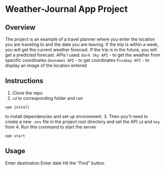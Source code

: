 # Weather-Journal App Project

## Overview
The project is an example of a travel planner where you enter the location you are traveling to and the date you are leaving. If the trip is within a week, you will get the current weather forecast. If the trip is in the future, you will get a predicted forecast. 
APIs I used:
`Dark Sky API` - to get the weather from specific coordinates
`Geonames API` - to get coordinates
`Pixabay API` - to display an image of the location entered

## Instructions
1. Clone the repo
2. `cd` to corresponding folder and run
```
npm install
```
to install dependencies and set up environment.
3. Then you'll need to create a new `.env` file  in the project root directory and set the API `id` and `key` from
4. Run this command to start the server
```
npm start
```
## Usage
Enter destination
Enter date
Hit the "Find" button